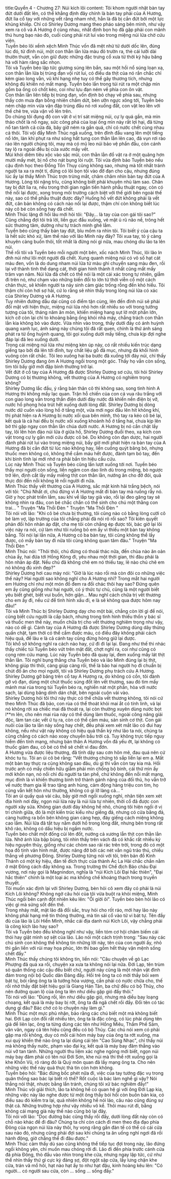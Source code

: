 title:Quyển 4 - Chương 27: Núi kích lôi
content:
Tôi khom người nhặt bàn tay đứt dưới đất lên, có thể khẳng định đây chính là bàn tay phải của A Hương, đứt lìa cổ tay với những vết răng nham nhở, hẳn là đã bị cắn đứt bởi một lực khủng khiếp. Chỉ có Shirley Dương mang theo pháo sáng bên mình, như vậy xem ra cô và A Hương ở cùng nhau, nhất định bọn họ đã gặp phải con mãnh thú hung bạo nào đó, cuối cùng phải rút lui vào trong miệng núi lửa chờ cứu viện.<br>Tuyền béo lôi xềnh xệch Minh Thúc vốn đã mệt nhừ tử dưới dốc lên, đúng lúc đó, từ đỉnh núi, một con thằn lằn lửa màu đỏ trườn ra, thè cái lưỡi dài thườn thượt, vẫn còn giữ được những đặc trưng cổ xưa từ thời kỳ hậu băng hà với hàm răng sắc nhọn.<br>Tôi và Tuyền béo lập tức giương súng lên bắn, sau một hồi nổ súng loạn xạ, con thằn lằn lửa bị trúng đạn vội rút lui, có điều da thịt của nó rắn chắc chỉ kém giao long vằn, vũ khí hạng nhẹ tuy có thể gây thương tích, nhưng không đủ khiến nó mất mạng. Tuyền béo lần trong túi rút ra một chập mìn gồm ba ống có chốt kéo, coi như lựu đạn ném về phía con ôn vật.<br>Con thằn lằn liên tiếp bị trúng đạn, vốn định bỏ chạy về phía sau, nhưng thấy cơn mưa đạn bỗng nhiên chấm dứt, bèn ưỡn ngực xông tới, Tuyền béo ném chập mìn vừa vặn đập trúng đầu nó rơi xuống đất, con vật leo lên với thế chẻ tre, vừa vặn vồ lên trên.<br>Do chúng tôi đụng độ con vật ở vị trí sát miệng núi, cự ly quá gần, mà mìn tháo chốt là nổ ngay, sức công phá của loại ống mìn này rất lợi hại, đã từng nổ tan tành cả cửa đá, bây giờ ném ra gần quá, chỉ có nước chết cùng nhau cả thôi. Tôi vội đẩy Minh Thúc ngã xuống, trên đỉnh đầu vang lên một tiếng nổ lớn, làn khí phụt ra như sóng hất tung con thằn lằn lên cao, đá vụn rơi rào rào lên người chúng tôi, may mà có mũ leo núi bảo vệ phần đầu, còn cánh tay lộ ra ngoài đều bị cứa xước mấy vết.<br>Mùi khói diêm tiêu xộc vào sặc mũi, con thằn lằn đổ vật ra ở một quãng hơn mười mấy mét, bị nổ cho nát bụng lòi ruột. Tôi vừa định bảo Tuyền béo nếu cậu định học theo Đổng Tồn Thụy cũng không sao, nhưng mà tốt nhất tránh người ta xa ra một tí, đừng có lôi bọn tôi vào đỡ đạn cho cậu, nhưng đúng lúc ấy lại thấy Minh Thúc trợn trừng mắt, chăm chăm nhìn bàn tay đứt của A Hương. Lòng tôi nặng trĩu, cũng không biết phải khuyên nhủ làm sao. Chân tay bị đứt lìa ra, nếu trong thời gian ngắn tiến hành phẫu thuật ngay, còn có thế nối lại được, xong trong môi trường cách biệt với thế giới bên ngoài thế này, sao có thể phẫu thuật được đây? Huống hồ vết đứt không phải là vết đứt, căn bản không có cách nào nối lại được, thậm chí còn không biết lúc này cô bé còn sống hay đã chết.<br>Minh Thúc lặng đi hồi lâu mới hỏi tôi: "Đây... là tay của con gái tôi sao?" Cũng chẳng đợi tôi trả lời, liền gục đầu xuống, vẻ mặt ủ rũ não nề, trông hết sức thương tâm, dường như tự trách mình ghê lắm.<br>Tuyền béo cũng thấy bàn tay đứt, bĩu mồm ra nhìn tôi. Tôi biết ý của cậu ta là hết sức khó xử, làm thế nào với lão Minh này đây? Tôi xua tay, tỏ ý càng khuyên càng buồn thôi, tốt nhất là đừng nói gì nữa, mau chóng dìu lão ta lên núi.<br>Thế rồi tôi và Tuyền béo mỗi người một bên, xốc nách Minh Thúc, lôi lão l*n đ*nh núi như lôi một người đã chết. Xung quanh miệng núi có vô số hạt cát màu đen, vốn là do dung nham núi lửa từ màu ghi chuyển sang màu đen, rồi lại vỡ thành tinh thể dạng cát, thời gian hình thành ít nhất cũng mất mấy trăm vạn năm. Núi lửa đã chết có thể nói là một cái xác trong tự nhiên, giẫm đi trên nó, như chạm vào những biến đổi to lớn từ thời viễn cổ một cách chân thực, sẽ khiến người ta nảy sinh cảm giác trống rỗng đến khó hiểu. Tôi thậm chí còn hơi sợ hãi, cứ lo rằng sẽ nhìn thấy trong lòng núi lửa có xác của Shirley Dương và A Hương.<br>Tuy nhiên đường dẫu dại cũng có điểm tận cùng, lên đến đỉnh núi sẽ phải đối mặt với hiện thực, miệng núi lửa nhỏ hơn rất nhiều so với trong tưởng tượng của tôi, tháng năm ăn mòn, khiến miệng hang sụt lở một phần lớn, kích cỡ còn lại chỉ to khoảng bằng ống khói nhà máy, chẳng trách con thằn lằn kia không bò vào được. Vừa nhìn vào trong, thấy dưới đáy có ánh huỳnh quang xanh lục, ánh sáng này chúng tôi đã rất quen, chính là thứ ánh sáng phát ra từ ống huỳnh quang, tôi gọi xuống dưới mấy tiếng, chưa kịp đợi nghe đáp lại đã leo xuống dưới.<br>Trong cái miệng núi lửa như miệng kèn úp này, có rất nhiều kiến trúc dạng giếng tạo bởi đá lên tới đỉnh, tuy chất liệu gỗ đã mục, nhưng đá khối hình vuông còn rất chắc. Tôi leo xuống hai ba bước đã xuống tới đáy núi, chỉ thấy Shirley Dương đang ôm A Hương ngồi trong một góc. Thấy họ vẫn còn sống, tim tôi bấy giờ mới đập bình thường trở lại.<br>Vết đứt ở cổ tay của A Hương đã được Shirley Dương sơ cứu, tôi hỏi Shirley Dương có bị thương không, vết thương của A Hương có nghiêm trọng không?<br>Shirley Dương lắc đầu, ý rằng bản thân cô thì không sao, song tình hình A Hương thì không mấy lạc quan. Trận hỗ chiến của con cá vua râu trắng với con giao long vằn trong thần điện dưới đáy nước đã khiến nền điện bị vỡ, nước hồ phong hóa trút hết xuống dưới lòng đất. Shirley Dương bị dòng nước dữ cuốn vào lòng hồ ở tầng một, vừa mới ngoi đầu lên hít không khí, thì phát hiện ra A Hương bị nước xối qua bên mình, thò tay ra kéo cô bé lại, kết quả là cả hai đều bị nước xối xuống khoảnh hồ ở tầng hai, chưa kịp lên bờ thì gặp ngay con thằn lằn chúa dưới nước. A Hương bị nó cắn chặt lấy tay, lôi lên hòn đảo núi lửa ở giữa hồ, Shirley Dương đuổi theo, xạ kích con vật trong cự ly gần mới cứu được cô bé. Do không còn đạn dược, hai người đành phải rút lui vào trong miệng núi, bấy giờ mới phát hiện ra bàn tay của A Hương đã bị cắn đứt từ lúc nào không hay, liền cuống quýt băng bó, nhưng thuốc men không có, không thể cầm máu hết được, đành tạm bó tay, đến khi bình tĩnh lại mới nhớ ra phải bắn tín hiệu cầu cứu.<br>Lúc này Minh Thúc và Tuyền béo cũng lần lượt xuống tới nơi. Tuyền béo thấy mọi người còn sống, liền ngậm con dao lính dù trong miệng, bò ngược trở lên, định cắt lấy mấy miếng thịt con thằn lằn, nướng ăn cho đỡ đói, quả thực đói đến nỗi không lê nổi người đi nữa.<br>Minh Thúc thấy vết thương của A Hương, sắc mặt kinh hãi trắng bệch, nói với tôi: "Chú Nhất ơi, chú đừng vì A Hương mất đi bàn tay mà ruồng rẫy nó. Giờ y học phát triển lắm, sau khi về lắp tay giả vào, rồi lại đeo găng tay sẽ không nhìn ra đâu, con bé chắc chắn có thể sinh cho chú một thằng con trai... " Truyện "Ma Thổi Đèn " Truyện "Ma Thổi Đèn " <br>Tôi nói với lão: "Khi cô bé chưa bị thương, tôi cũng nào có bằng lòng cưới cô bé làm vợ, lập trường của tôi chẳng phải đã nói rõ rồi sao? Tôi kiên quyết phản đối hôn nhân áp đặt, cha mẹ tôi còn chẳng ép được tôi, bác giờ lại lôi việc này ra nói, cứ làm như tôi ruồng bỏ em ấy vì thiếu một bàn tay không bằng. Tôi nói lại lần nữa, A Hương có ba bàn tay, tôi cũng không thể lấy được, có mấy bàn tay đi nữa tôi cũng không quan tâm đâu." Truyện "Ma Thổi Đèn " <br>Minh Thúc nói: "Thôi thôi, chú đừng có thoái thác nữa, đến chùa nào ăn oản chùa ấy, hai đứa tới Hồng Kông đi, yêu nhau một thời gian, thì đâu phải là hôn nhân áp đặt. Nếu chú đã không chê em nó thiếu tay, lẽ nào chú chê em nó không đủ xinh đẹp?"<br>Shirley Dương hơi cau mày nói: "Giờ là lúc nào rồi mà còn đôi co những việc thế này? Hai người sao không nghĩ cho A Hương nhỉ? Trong mắt hai người em Hương chỉ như một món đồ đem ra đổi chác thôi hay sao? Đừng quên em ấy cũng giống như hai người, có ý thức tự chủ, cũng là một người biết yêu biết ghét, biết vui buồn, hờn giận... Mau nghĩ cách chữa trị vết thương cho em ấy đi, nếu cứ để tình hình xấu đi, e là sẽ không qua được hôm nay đâu!"<br>Tôi và Minh Thúc bị Shirley Dương dạy cho một bài, chẳng còn lời gì để nói, cũng biết cứu người là cấp bách, nhưng trong tình hình thiếu thốn y bác sĩ và thuốc men thế này, muốn chữa trị cho vết thương nghiêm trọng như vậy, nào có dễ gì. Cánh tay của A Hương đã được Shirley Dương dùng dây thừng quấn chặt, tạm thời có thể cầm được máu, có điều đây không phải cách hiệu quả, để lâu e là cả cánh tay cũng đừng hòng giữ lại được.<br>Tôi khổ sở không nghĩ ra cách nào hay, cứ đi đi lại lại. Đang như thế thì nhác thấy chiếc túi Tuyền béo vứt trên mặt đất, chợt nghĩ ra, coi như cũng có cọng rơm cứu mạng. Lúc này Tuyền béo đã quay lại, đem xuống mấy lát thịt thằn lằn. Tôi nghĩ bụng thằng cha Tuyền béo và lão Minh đúng lại bị thịt, không giúp thì thôi, càng giúp càng rối, thế là bảo hai người họ đi chuẩn bị chút đồ ăn cho mọi người, tôi và Shirley Dương phụ trách cứu A Hương.<br>Shirley Dương gỡ băng trên cổ tay A Hương ra, do không có cồn, tôi đành gỡ vỏ đạn, dùng một chút thuốc súng đốt lên vết thương, sau đó tìm mấy mảnh mai rùa trong túi Tuyền béo ra, nghiền nát một phần, hòa với nước sạch, lại dùng băng dính dán chặt, bên ngoài cuộn vải vào.<br>Shirley Dương hỏi tôi thứ này thực có thể chữa vết thương không, tôi nói cứ theo Minh Thúc đã bảo, con rùa có thể thoát khỏi mai ắt có tính linh, vả lại nó không rời xa chiếc mai đã thoát ra, lại còn thường xuyên dùng nước bọt l**m lên, cho nên mai rùa này có thể dùng làm thuốc, ngoài công năng giải độc, làm tan các vết ứ tụ ra, còn có thể cầm máu, sản sinh cơ thịt. Con gái nuôi của lão ta lần này sống hay chết, đều phải xem xét mắt lão có đui hay không, nếu như vật này không có hiệu quả thần kỳ như lão ta nói, chúng ta cũng chẳng có cách nào xoay chuyển bầu trời cả. Tuy không trực tiếp nguy hiểm đến tính mạng, nhưng bản thân A Hương vốn đã yếu ớt, lại không có thuốc giảm đau, cô bé có thể sẽ chết vì đau đớn.<br>A Hương vừa được liệu thương, đã tỉnh dậy sau cơn hôn mê, đau quá nên cứ khóc tu tu. Tôi an ủi cô bé rằng: "Vết thương chứng tỏ sắp liền lại em ạ. Mất một bàn tay thực ra cũng không sao đâu, dù gì thì vẫn còn tay kia mà. Hồi trước anh có mấy chiến hữu giẫm phải mìn chống bộ binh, cái thứ mìn ấy mới khốn nạn, nó nổi chỉ đủ người ta tàn phế, chứ không đến nỗi mất mạng, mục đính là vì khiến thương binh trở thành gánh nặng của đối thủ, họ vẫn trở về nước tham gia lễ trao tặng anh hùng, cảm động hàng triệu con tim, họ cũng vẫn kết hôn như thường, không có gì lỡ làng cả... "<br>Tôi an ủi quấy quá vài câu, bấy giờ mới ngồi xuống nghỉ, nhân tiện xem xét địa hình nơi đây, ngọn núi lửa này là núi lửa tự nhiên, thời cổ đã được con người xây sửa. Không gian dưới đáy không hề nhỏ, chúng tôi hiện ngồi ở vị trí chính giữa, đó là một kiến trúc kiểu như giếng đá, nhưng có cửa bằng đá, càng hướng ra bốn bên không gian càng hẹp, đáy giếng cách miệng không cao lắm. Núi lửa đã tắt tuy nằm dưới hồ trong lòng đất, nhưng bên trong rất khô ráo, không có dấu hiệu bị ngấm nước.<br>Tuyền béo chất một đống củi lên đốt, nướng cả xương lẫn thịt con thằn lằn lửa. Nhờ ánh lửa bập bùng, tôi nhìn thấy trên vách đá có khắc rất nhiều ký hiệu nguyên thủy, giống như các chòm sao rải rác trên trời, trong đó có một họa đồ tinh vân hình mắt, được nâng đỡ bởi các nét vằn ngũ trảo thú, chiếu thẳng về phương Đông. Shirley Dương từng nói với tôi, trên bản đồ Kinh Thánh có một ký hiệu, đàn tế đích thực của thành Ác La Hải chắc chắn nằm ở mặt Đông cách đây không xa. Trong trường thi Chế địch Bảo châu Đại vương, nơi này gọi là Magnindon, nghĩa là "núi Kích Lôi Đại hắc thiên", "Đại hắc thiên" chính là một loại ác ma khống chế khoáng thạch trong truyền thuyết.<br>Tôi muốn xác định lại với Shirley Dương, bèn hỏi cô xem đây có phải là núi Kích Lôi không? Không ngờ câu hỏi của tôi vừa buột ra khỏi miệng, Minh Thúc ngồi bên cạnh đột nhiên kêu lên: "Ối giời ôi". Tuyền béo bèn hỏi lão có việc gì mà sửng sốt đến thế.<br>Trong nháy mắt, mặt lão đã đổi sắc, truy hỏi cho rốt ráo, mới hay lão này không phải hạng mê tín thông thường, mà tin sái cổ vào tử vi bát tự. Tên đầy đủ của lão là Lôi Hiển Minh, nhắc cái địa danh núi Kích Lôi, vậy chẳng phải là công kích lão hay sao?<br>Tôi và Tuyền béo đều không nghĩ như vậy, liền tóm cơ hội châm biếm cái thói hay giật mình sợ sệt của lão. Lão nói một cách trịnh trong: "Sau này các chú sinh con không thể không tin những lời này, tên của con người ấy, nhỏ thì gắn liền với rủi may họa phúc, lớn thì bao gồm hết thảy vận mệnh sống chết đấy."<br>Minh Thúc thấy chúng tôi không tin, liền nói: "Câu chuyện về gò Lạc Phượng đã quá xa rồi, chuyện xa xưa ta không nói lại nữa. Đới Lạp, tên trùm sỏ quân thống các cậu đều biết chứ, người này cũng là một nhân vật đình đám trong nội bộ Quốc dân Đảng đấy. Hồi trẻ ông ta có mời thầy bói xem bát tự, bói rằng ông ta là tướng hỏa vượng, cần phải có nước chữa cho, thế rồi nhờ thầy đặt biệt hiệu gọi là Giang Hán Tân, ba chữ đều có bộ Thủy, cho nên đường quan lộ của ông ta lên như diều gặp gió đấy thôi."<br>Tôi nói với lão: "Đúng rồi, lên như diều gặp gió, nhưng mà diều bay loạng choạng, kết quả là máy bay bị rớt, ông ta đã ngã chết rồi đấy. Đổi tên có tác dụng gì đâu? Bác chớ có lo chuyện này làm gì."<br>Minh Thúc một mực phủ nhận, bảo rằng các chú biết một mà không biết hai. Đới Lạp còn đổi rất nhiều tên, ông ta là đặc công, có lúc phải dùng tên giả để liên lạc, ông ta từng dùng các tên như Hổng Miêu, Thẩm Phế Sâm, vân vân, ngay cả tên hiệu cũng đều có bộ Thủy. Các chú nói xem có phải gặp ma rồi không, duy có mỗi cái hôm máy bay của ông ta rớt xuống, ma xui quỷ khiến thế nào ông ta lại dùng cái tên "Cao Sùng Nhạc", chỉ thấy núi mà không thấy nước, phạm vào đại kỵ, kết quả là máy bay đâm thẳng vào núi vỡ tan tành. Những người thu liệm xác nghe ngóng mới biết, ngọn núi máy bay đâm phải có tên núi Đới Sơn, khe núi mà thi thể rớt xuống gọi là khe Khốn Vũ, rõ ràng đó là Quỷ môn quan đã lấy mạng ông ta. Cho nên những việc thế này quả thực thà tin còn hơn không.<br>Tuyền béo hỏi: "Bác đừng bốc phét nữa đi, việc của tay tướng đặc vụ trong quân thống sao bác lại biết rõ thế? Rốt cuộc là bác làm nghề gì vậy? Nói thẳng nói thật, nhược bằng lẩn tránh, chúng tôi xử bác nghiêm đấy!"<br>Minh Thúc vội giải thích, lão ta không hề có quan hệ gì với ông Đới Lạp kia, những việc này lão nghe được từ một ông thầy bói hồi còn buôn bán kia, có điều sau đó kiểm tra lại, quả nhiên không hề nói láo, câu nào cũng đúng sự thật cả. Những trường hợp như vậy nhiều vô kể. Thôi mau rút đi, bằng không cái mạng già này thế nào cũng bỏ lại đây.<br>Tôi nói với lão: "Dọc đường bác cũng thấy rồi đấy, dưới lòng đất này còn có chỗ nào khác để đi đâu? Chúng ta chỉ còn cách đi men theo địa đạo phía Đông của ngọn núi lửa này thôi, hy vọng rằng gần đàn tế có thể có cái cửa sau nào đó, nhưng cũng phải đợi sau khi chúng ta ăn uống nghỉ ngơi đã rồi hành động, giờ chẳng thể đi đâu được."<br>Minh Thúc cảm thấy dù sao cũng không thể tiếp tục đợi trong này, lão đứng ngồi không yên, chỉ muốn mau chóng rời đi. Lão đi đến phía trước cánh cửa đá phía Đông, thò đầu vào nhìn trong khe cửa, nhưng ngay lập tức, cứ như thể nhìn thấy thứ gì cực kỳ đáng sợ, đột ngột sập cửa, lấy lưng chặn khe cửa, trán vã mồ hôi, hạt nào hạt ấy to như hạt đậu, kinh hoàng kêu lên: "Có người... có người sau cửa, còn ... sống ... sống đấy."